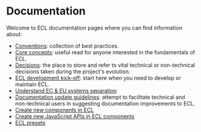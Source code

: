 # Documentation

Welcome to ECL documentation pages where you can find information about:

- [Conventions](./conventions/README.md): collection of best practices.
- [Core concepts](core-concepts.md): useful read for anyone interested in the fundamentals of ECL.
- [Decisions](./decisions/README.md): the place to store and refer to vital technical or non-technical decisions taken during the project's evolution.
- [ECL development kick-off](developers-start-here.md): start here when you need to develop or maintain ECL.
- [Understand EC & EU systems separation](working-with-systems.md)
- [Documentation update guidelines](update-documentation.md): attempt to facilitate technical and non-technical users in suggesting documentation improvements to ECL.
- [Create new components in ECL](create-new-component.md)
- [Create new JavaScript APIs in ECL components](javascript.md)
- [ECL presets](presets.md)
